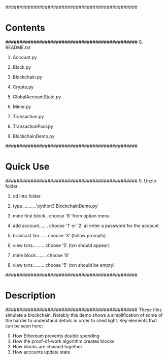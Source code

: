 ###############################################
# Contents
###############################################
0. README.txt
1. Account.py
2. Block.py
3. Blockchain.py
4. Crypto.py
5. GlobalAccountState.py
6. Miner.py
7. Transaction.py
8. TransactionPool.py

9. BlockchainDemo.py

###############################################
# Quick Use
###############################################
0. Unzip folder
1. cd into folder
2. type...........'python3 BlockchainDemo.py'

3. mine first block.. choose '8' from option menu
4. add account....... choose '1' or '2'
   a) enter a password for the account

5. bradcast txn...... choose '3' (follow prompts)
6. view txns......... choose '5' (txn should appear)
7. mine block........ choose '8'
8. view txns......... choose '5' (txn should be empty)

###############################################
# Description
###############################################
These files simulate a blockchain. Notably this
demo shows a simplification of some of the
harder to understand details in order to shed
light. Key elements that can be seen here:

  0. How Ethereum prevents double spending
  1. How the proof-of-work algorithm creates blocks
  2. How blocks are chained together
  3. How accounts update state
